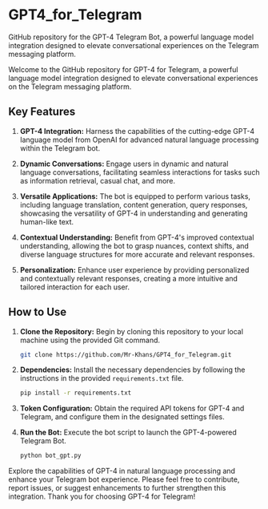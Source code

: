 # GPT4_for_Telegram
GitHub repository for the GPT-4 Telegram Bot, a powerful language model integration designed to elevate conversational experiences on the Telegram messaging platform.

Welcome to the GitHub repository for GPT-4 for Telegram, a powerful language model integration designed to elevate conversational experiences on the Telegram messaging platform.

## Key Features

1. **GPT-4 Integration:** Harness the capabilities of the cutting-edge GPT-4 language model from OpenAI for advanced natural language processing within the Telegram bot.

2. **Dynamic Conversations:** Engage users in dynamic and natural language conversations, facilitating seamless interactions for tasks such as information retrieval, casual chat, and more.

3. **Versatile Applications:** The bot is equipped to perform various tasks, including language translation, content generation, query responses, showcasing the versatility of GPT-4 in understanding and generating human-like text.

4. **Contextual Understanding:** Benefit from GPT-4's improved contextual understanding, allowing the bot to grasp nuances, context shifts, and diverse language structures for more accurate and relevant responses.

5. **Personalization:** Enhance user experience by providing personalized and contextually relevant responses, creating a more intuitive and tailored interaction for each user.

## How to Use

1. **Clone the Repository:** Begin by cloning this repository to your local machine using the provided Git command.

    ```bash
    git clone https://github.com/Mr-Khans/GPT4_for_Telegram.git
    ```

2. **Dependencies:** Install the necessary dependencies by following the instructions in the provided `requirements.txt` file.

    ```bash
    pip install -r requirements.txt
    ```

3. **Token Configuration:** Obtain the required API tokens for GPT-4 and Telegram, and configure them in the designated settings files.

4. **Run the Bot:** Execute the bot script to launch the GPT-4-powered Telegram Bot.

    ```bash
    python bot_gpt.py
    ```

Explore the capabilities of GPT-4 in natural language processing and enhance your Telegram bot experience. Please feel free to contribute, report issues, or suggest enhancements to further strengthen this integration. Thank you for choosing GPT-4 for Telegram!

